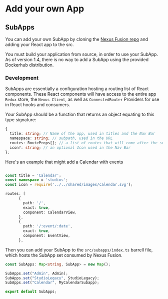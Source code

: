 # Add your own App

## SubApps

You can add your own SubApp by cloning the [Nexus Fusion repo](https://github.com/BlueBrain/nexus-web) and adding your React app to the src.

You must build your application from source, in order to use your SubApp. As of version 1.4, there is no way to add a SubApp using the provided Dockerhub distribution.

### Development

SubApps are essentially a configuration hosting a routing list of React components. These React components will have access to the entire app `Redux` store, the `Nexus Client`, as well as `ConnectedRouter` Providers for use in React hooks and consumers.

Your SubApp should be a function that returns an object equating to this type signature:

```typescript
{
  title: string; // Name of the app, used in titles and the Nav Bar
  namespace: string; // subpath, used in the URL
  routes: RouteProps[]; // a list of routes that will come after the subpath
  icon?: string; // an optional Icon used in the Nav Bar
};
```

Here's an example that might add a Calendar with events

```typescript

const title = 'Calendar';
const namespace = 'studios';
const icon = require('../../shared/images/calendar.svg');

routes: [
      {
        path: '/',
        exact: true,
        component: CalendarView,
      },
      {
        path: '/:event/:date',
        exact: true,
        component: EventView,
      },

```

Then you can add your SubApp to the `src/subapps/index.ts` barrell file, which hosts the SubApp set consumed by Nexus Fusion.

```typescript
const SubApps: Map<string, SubApp> = new Map();

SubApps.set("Admin", Admin);
SubApps.set("StudioLegacy", StudioLegacy);
SubApps.set("Calendar", MyCalendarSubapp);

export default SubApps;
```
